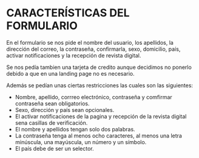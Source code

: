 # CARACTERÍSTICAS DEL FORMULARIO

En el formulario se nos pide el nombre del usuario, los apellidos, la dirección del correo, la contraseña, confirmarla, sexo, domicilio, país, 
activar notificaciones y la recepción de revista digital.

Se nos pedía tambien una tarjeta de credito aunque decidimos no ponerlo debido a que en una landing page no es necesario.

Además se pedían unas ciertas restricciones las cuales son las siguientes:

  - Nombre, apellido, corrreo electrónico, contraseña y comfirmar contraseña sean obligatorios.
  - Sexo, dirección y país sean opcionales.
  - El activar notificaciones de la pagina y recepción de la revista digital sena casillas de verificación.
  - El nombre y apellidos tengan solo dos palabras.
  - La contraseña tenga al menos ocho caracteres, al menos una letra minúscula, una mayúscula, un número y un símbolo.
  - El país debe de ser un selector.
